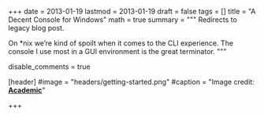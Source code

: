+++
date = 2013-01-19
lastmod = 2013-01-19
draft = false
tags = []
title = "A Decent Console for Windows"
math = true
summary = """
Redirects to legacy blog post.

On *nix we’re kind of spoilt when it comes to the CLI experience. The console I use most in a GUI environment is the great terminator.
"""

disable_comments = true

[header]
#image = "headers/getting-started.png"
#caption = "Image credit: [**Academic**](https://github.com/gcushen/hugo-academic/)"

+++

<html>
  <head>
    <title>A Decent Console for Windows</title>
    <link rel="canonical" href="https://binarymist.wordpress.com/2013/01/19/a-decent-console-for-windows/"/>
    <meta http-equiv="content-type" content="text/html; charset=utf-8"/>
    <meta http-equiv="refresh" content="1; url=https://binarymist.wordpress.com/2013/01/19/a-decent-console-for-windows/"/>
  </head>
</html>
